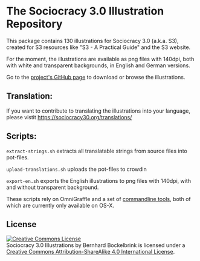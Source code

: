 # The Sociocracy 3.0 Illustration Repository

This package contains 130 illustrations for Sociocracy 3.0 (a.k.a. S3), created for S3 resources like "S3 - A Practical Guide" and the S3 website.

For the moment, the illustrations are available as png files with 140dpi, both with white and transparent backgrounds, in English and German versions.

Go to the [project's GitHub page](https://illustrations.sociocracy30.org) to download or browse the illustrations.


## Translation:

If you want to contribute to translating the illustrations into your language, please vistit <https://sociocracy30.org/translations/> 

## Scripts:

`extract-strings.sh` extracts all translatable strings from source files into pot-files. 

`upload-translations.sh` uploads the pot-files to crowdin

`export-en.sh` exports the English illustrations to png files with 140dpi, with and without transparent background.

These scripts rely on OmniGraffle and a set of [commandline tools](https://github.com/bboc/omnigraffle-export), both of which are currently only available on OS-X.


## License 


<a rel="license" href="http://creativecommons.org/licenses/by-sa/4.0/"><img alt="Creative Commons License" style="border-width:0" src="https://i.creativecommons.org/l/by-sa/4.0/88x31.png" /></a><br /><span xmlns:dct="http://purl.org/dc/terms/" href="http://purl.org/dc/dcmitype/StillImage" property="dct:title" rel="dct:type">Sociocracy 3.0 Illustrations</span> by <span xmlns:cc="http://creativecommons.org/ns#" property="cc:attributionName">Bernhard Bockelbrink</span> is licensed under a <a rel="license" href="http://creativecommons.org/licenses/by-sa/4.0/">Creative Commons Attribution-ShareAlike 4.0 International License</a>.